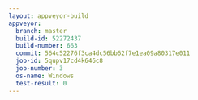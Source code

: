 ```yaml
---
layout: appveyor-build
appveyor:
  branch: master
  build-id: 52272437
  build-number: 663
  commit: 564c52276f3ca4dc56bb62f7e1ea09a80317e011
  job-id: 5qupv17cd4k646c8
  job-number: 3
  os-name: Windows
  test-result: 0
---
```

